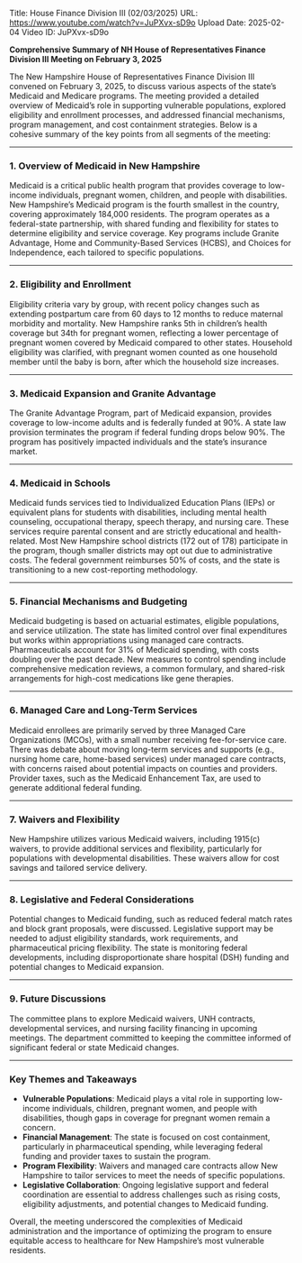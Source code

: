 Title: House Finance Division III (02/03/2025)
URL: https://www.youtube.com/watch?v=JuPXvx-sD9o
Upload Date: 2025-02-04
Video ID: JuPXvx-sD9o

**Comprehensive Summary of NH House of Representatives Finance Division III Meeting on February 3, 2025**

The New Hampshire House of Representatives Finance Division III convened on February 3, 2025, to discuss various aspects of the state’s Medicaid and Medicare programs. The meeting provided a detailed overview of Medicaid’s role in supporting vulnerable populations, explored eligibility and enrollment processes, and addressed financial mechanisms, program management, and cost containment strategies. Below is a cohesive summary of the key points from all segments of the meeting:

---

### **1. Overview of Medicaid in New Hampshire**
Medicaid is a critical public health program that provides coverage to low-income individuals, pregnant women, children, and people with disabilities. New Hampshire’s Medicaid program is the fourth smallest in the country, covering approximately 184,000 residents. The program operates as a federal-state partnership, with shared funding and flexibility for states to determine eligibility and service coverage. Key programs include Granite Advantage, Home and Community-Based Services (HCBS), and Choices for Independence, each tailored to specific populations.

---

### **2. Eligibility and Enrollment**
Eligibility criteria vary by group, with recent policy changes such as extending postpartum care from 60 days to 12 months to reduce maternal morbidity and mortality. New Hampshire ranks 5th in children’s health coverage but 34th for pregnant women, reflecting a lower percentage of pregnant women covered by Medicaid compared to other states. Household eligibility was clarified, with pregnant women counted as one household member until the baby is born, after which the household size increases.

---

### **3. Medicaid Expansion and Granite Advantage**
The Granite Advantage Program, part of Medicaid expansion, provides coverage to low-income adults and is federally funded at 90%. A state law provision terminates the program if federal funding drops below 90%. The program has positively impacted individuals and the state’s insurance market.

---

### **4. Medicaid in Schools**
Medicaid funds services tied to Individualized Education Plans (IEPs) or equivalent plans for students with disabilities, including mental health counseling, occupational therapy, speech therapy, and nursing care. These services require parental consent and are strictly educational and health-related. Most New Hampshire school districts (172 out of 178) participate in the program, though smaller districts may opt out due to administrative costs. The federal government reimburses 50% of costs, and the state is transitioning to a new cost-reporting methodology.

---

### **5. Financial Mechanisms and Budgeting**
Medicaid budgeting is based on actuarial estimates, eligible populations, and service utilization. The state has limited control over final expenditures but works within appropriations using managed care contracts. Pharmaceuticals account for 31% of Medicaid spending, with costs doubling over the past decade. New measures to control spending include comprehensive medication reviews, a common formulary, and shared-risk arrangements for high-cost medications like gene therapies.

---

### **6. Managed Care and Long-Term Services**
Medicaid enrollees are primarily served by three Managed Care Organizations (MCOs), with a small number receiving fee-for-service care. There was debate about moving long-term services and supports (e.g., nursing home care, home-based services) under managed care contracts, with concerns raised about potential impacts on counties and providers. Provider taxes, such as the Medicaid Enhancement Tax, are used to generate additional federal funding.

---

### **7. Waivers and Flexibility**
New Hampshire utilizes various Medicaid waivers, including 1915(c) waivers, to provide additional services and flexibility, particularly for populations with developmental disabilities. These waivers allow for cost savings and tailored service delivery.

---

### **8. Legislative and Federal Considerations**
Potential changes to Medicaid funding, such as reduced federal match rates and block grant proposals, were discussed. Legislative support may be needed to adjust eligibility standards, work requirements, and pharmaceutical pricing flexibility. The state is monitoring federal developments, including disproportionate share hospital (DSH) funding and potential changes to Medicaid expansion.

---

### **9. Future Discussions**
The committee plans to explore Medicaid waivers, UNH contracts, developmental services, and nursing facility financing in upcoming meetings. The department committed to keeping the committee informed of significant federal or state Medicaid changes.

---

### **Key Themes and Takeaways**
- **Vulnerable Populations**: Medicaid plays a vital role in supporting low-income individuals, children, pregnant women, and people with disabilities, though gaps in coverage for pregnant women remain a concern.
- **Financial Management**: The state is focused on cost containment, particularly in pharmaceutical spending, while leveraging federal funding and provider taxes to sustain the program.
- **Program Flexibility**: Waivers and managed care contracts allow New Hampshire to tailor services to meet the needs of specific populations.
- **Legislative Collaboration**: Ongoing legislative support and federal coordination are essential to address challenges such as rising costs, eligibility adjustments, and potential changes to Medicaid funding.

Overall, the meeting underscored the complexities of Medicaid administration and the importance of optimizing the program to ensure equitable access to healthcare for New Hampshire’s most vulnerable residents.